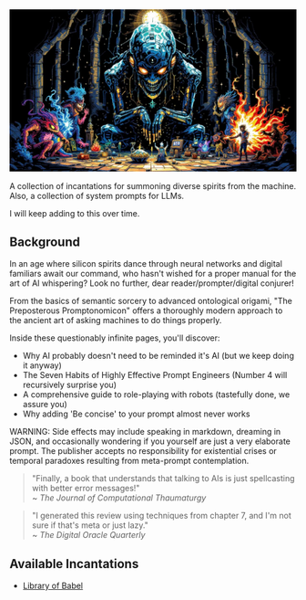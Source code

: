 <img src="./frontispiece.jpeg" alt="Frontispiece"  />

A collection of incantations for summoning diverse spirits from the machine. Also, a collection of system prompts for LLMs.

I will keep adding to this over time.

## Background

In an age where silicon spirits dance through neural networks and digital familiars await our command, who hasn't wished for a proper manual for the art of AI whispering? Look no further, dear reader/prompter/digital conjurer!

From the basics of semantic sorcery to advanced ontological origami, "The Preposterous Promptonomicon" offers a thoroughly modern approach to the ancient art of asking machines to do things properly.

Inside these questionably infinite pages, you'll discover:

- Why AI probably doesn't need to be reminded it's AI (but we keep doing it anyway)
- The Seven Habits of Highly Effective Prompt Engineers (Number 4 will recursively surprise you)
- A comprehensive guide to role-playing with robots (tastefully done, we assure you)
- Why adding 'Be concise' to your prompt almost never works

WARNING: Side effects may include speaking in markdown, dreaming in JSON, and occasionally wondering if you yourself are just a very elaborate prompt. The publisher accepts no responsibility for existential crises or temporal paradoxes resulting from meta-prompt contemplation.

> "Finally, a book that understands that talking to AIs is just spellcasting with better error messages!"\
> ~ _The Journal of Computational Thaumaturgy_

> "I generated this review using techniques from chapter 7, and I'm not sure if that's meta or just lazy."\
> ~ _The Digital Oracle Quarterly_

## Available Incantations

- [Library of Babel](LIBRARY_OF_BABEL/README.md)
